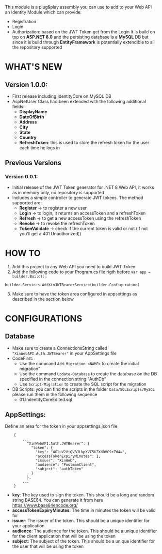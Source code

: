 This module is a plug&play assembly you can use to add to your Web API an Identity Module which can provide:
- Registration
- Login
- Authorization: based on the JWT Token get from the Login
It is build on top on **ASP.NET 8.0** and the persisting database is a **MySQL** DB but since it is build through **EntityFramework** is potentially extendible to all the repository supported
# WHAT'S NEW
## Version 1.0.0:
- First release including IdentityCore on MySQL DB
- AspNetUser Class had been extended with the following additional fields:
  - **DisplayName**
  - **DateOfBirth**
  - **Address**
  - **City**
  - **State**
  - **Country**
  - **RefreshToken**: this is used to store the refresh token for the user each time he logs in
## Previous Versions
### Version 0.0.1:
- Initial release of the JWT Token generator for .NET 8 Web API, it works as in memory only, no repository is supported
- Includes a simple controller to generate JWT tokens. The method supported are:
  - **Register** -> to register a new user
  - **Login** -> to login, it returns an accessToken and a refreshToken
  - **Refresh** -> to get a new accessToken using the refreshToken
  - **Revoke** -> to revoke the refreshToken
  - **TokenValidate** -> check if the current token is valid or not (if not you'll get a 401 Unauthorized))
# HOW TO
1. Add this project to any Web API you need to build JWT Token
2. Add the following code to your Program.cs file rigth before ```var app = builder.Build();```
```
builder.Services.AddXinJWTBearerService(builder.Configuration)
```
3. Make sure to have the token area configured in appsettings as described in the section below
# CONFIGURATIONS
## Database
- Make sure to create a ConnectionsString called ```"XinWebAPI.Auth.JWTBearer"``` in your AppSettings file
- CodeFirst: 
    - Use the command ```Add-Migration <NAME>``` to create the initial migration"
    - Use the command ```Update-Database``` to create the database on the DB specified in the connection string "AuthDb"
    - Use ```Script-Migration``` to create the SQL script for the migration
- DB Scripts: you can find the scripts in the folder ```Data/SQLScripts/MySQL``` please run them in the following sequence
    - 01.IndentityCoreEdited.sql
## AppSettings:
Define an area for the token in your appsettings.json file
```
    {
        ...
          "XinWebAPI.Auth.JWTBearer": {
            "token": {
              "key": "WGluV2ViQVBJLkpXVC5UZXN0VG9rZW4=",
              "accessTokenExpiryMinutes": 1,
              "issuer": "XinWeb",
              "audience": "PostmanClient",
              "subject": "authToken"
            }
          },
        ...
    }
```
- **key**: The key used to sign the token. This should be a long and random string BASE64. You can generate it from here https://www.base64encode.org/
- **accessTokenExpiryMinutes**: The time in minutes the token will be valid for
- **issuer**: The issuer of the token. This should be a unique identifier for your application
- **audience**: The audience for the token. This should be a unique identifier for the client application that will be using the token
- **subject**: The subject of the token. This should be a unique identifier for the user that will be using the token
